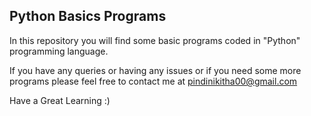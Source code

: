 ## Python Basics Programs

In this repository you will find some basic programs coded in "Python" programming language.

If you have any queries or having any issues or if you need some more programs please feel free to contact me at pindinikitha00@gmail.com 

Have a Great Learning :)  
